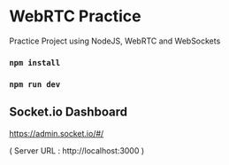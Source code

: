 # WebRTC Practice
Practice Project using NodeJS, WebRTC and WebSockets

### `npm install`
### `npm run dev`


## Socket.io Dashboard
https://admin.socket.io/#/

( Server URL : http://localhost:3000 )